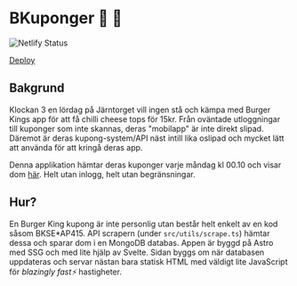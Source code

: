 # BKuponger 🍔 🧾

![Netlify Status](https://api.netlify.com/api/v1/badges/b65bc6e7-4cea-4a3e-aa9f-7f05169d3636/deploy-status)

[Deploy](https://bkupong.netlify.app)

## Bakgrund

Klockan 3 en lördag på Järntorget vill ingen stå och kämpa med Burger Kings app för att få chilli cheese tops för 15kr. Från oväntade utloggningar till kuponger som inte skannas, deras "mobilapp" är inte direkt slipad. Däremot är deras kupong-system/API näst intill lika oslipad och mycket lätt att använda för att kringå deras app.

Denna applikation hämtar deras kuponger varje måndag kl 00.10 och visar dom [här](https://bkupong.netlify.app). Helt utan inlogg, helt utan begränsningar.

## Hur?

En Burger King kupong är inte personlig utan består helt enkelt av en kod såsom BKSE*AP415. API scrapern (under `src/utils/scrape.ts`) hämtar dessa och sparar dom i en MongoDB databas. Appen är byggd på Astro med SSG och med lite hjälp av Svelte. Sidan byggs om när databasen uppdateras och servar nästan bara statisk HTML med väldigt lite JavaScript för *blazingly fast⚡️* hastigheter.
